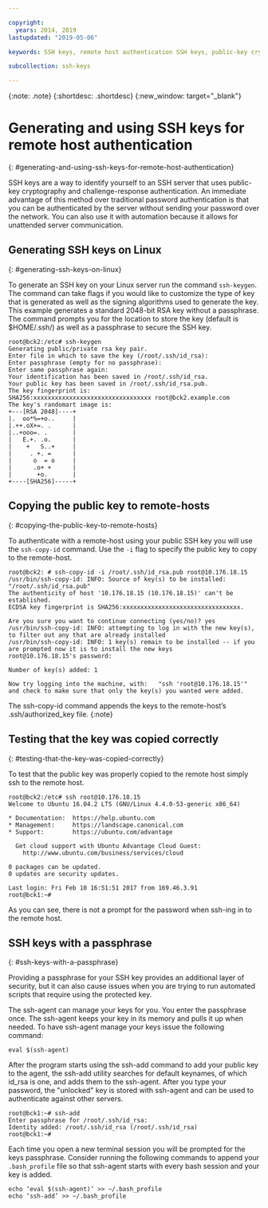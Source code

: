 ```yaml
---

copyright:
  years: 2014, 2019
lastupdated: "2019-05-06"

keywords: SSH keys, remote host authentication SSH keys, public-key cryptography

subcollection: ssh-keys

---
```


{:note: .note}
{:shortdesc: .shortdesc}
{:new_window: target="_blank"}

# Generating and using SSH keys for remote host authentication
{: #generating-and-using-ssh-keys-for-remote-host-authentication}

SSH keys are a way to identify yourself to an SSH server that uses public-key cryptography and challenge-response authentication. An immediate advantage of this method over traditional password authentication is that you can be authenticated by the server without sending your password over the network. You can also use it with automation because it allows for unattended server communication.

## Generating SSH keys on Linux
{: #generating-ssh-keys-on-linux}

To generate an SSH key on your Linux server run the command `ssh-keygen`. The command can take flags if you would like to customize the type of key that is generated as well as the signing algorithms used to generate the key. This example generates a standard 2048-bit RSA key without a passphrase. The command prompts you for the location to store the key (default is $HOME/.ssh/) as well as a passphrase to secure the SSH key.

    root@bck2:/etc# ssh-keygen
    Generating public/private rsa key pair.
    Enter file in which to save the key (/root/.ssh/id_rsa):
    Enter passphrase (empty for no passphrase):
    Enter same passphrase again:
    Your identification has been saved in /root/.ssh/id_rsa.
    Your public key has been saved in /root/.ssh/id_rsa.pub.
    The key fingerprint is:
    SHA256:xxxxxxxxxxxxxxxxxxxxxxxxxxxxxxxxx root@bck2.example.com
    The key's randomart image is:
    +---[RSA 2048]----+
    |.  oo*%=+o..     |
    |.++.oX+=. .      |
    |..+ooo=. .       |
    |   E.+. .o.      |
    |    +   S..+     |
    |     . +. =      |
    |      o  = o     |
    |      .o+ +      |
    |       +o.       |
    +----[SHA256]-----+

## Copying the public key to remote-hosts
{: #copying-the-public-key-to-remote-hosts}

To authenticate with a remote-host using your public SSH key you will use the `ssh-copy-id` command. Use the `-i` flag to specify the public key to copy to the remote-host.

    root@bck2: # ssh-copy-id -i /root/.ssh/id_rsa.pub root@10.176.18.15
    /usr/bin/ssh-copy-id: INFO: Source of key(s) to be installed: "/root/.ssh/id_rsa.pub"
    The authenticity of host '10.176.18.15 (10.176.18.15)' can't be established.
    ECDSA key fingerprint is SHA256:xxxxxxxxxxxxxxxxxxxxxxxxxxxxxxxxx.

    Are you sure you want to continue connecting (yes/no)? yes
    /usr/bin/ssh-copy-id: INFO: attempting to log in with the new key(s), to filter out any that are already installed
    /usr/bin/ssh-copy-id: INFO: 1 key(s) remain to be installed -- if you are prompted now it is to install the new keys
    root@10.176.18.15's password:

    Number of key(s) added: 1

    Now try logging into the machine, with:   "ssh 'root@10.176.18.15'"
    and check to make sure that only the key(s) you wanted were added.

The ssh-copy-id command appends the keys to the remote-host’s .ssh/authorized_key file.
{:note}

## Testing that the key was copied correctly
{: #testing-that-the-key-was-copied-correctly}

To test that the public key was properly copied to the remote host simply ssh to the remote host.

    root@bck2:/etc# ssh root@10.176.18.15
    Welcome to Ubuntu 16.04.2 LTS (GNU/Linux 4.4.0-53-generic x86_64)

    * Documentation:  https://help.ubuntu.com
    * Management:     https://landscape.canonical.com
    * Support:        https://ubuntu.com/advantage

      Get cloud support with Ubuntu Advantage Cloud Guest:
        http://www.ubuntu.com/business/services/cloud

    0 packages can be updated.
    0 updates are security updates.

    Last login: Fri Feb 10 16:51:51 2017 from 169.46.3.91
    root@bck1:~#

As you can see, there is not a prompt for the password when ssh-ing in to the remote host.

## SSH keys with a passphrase
{: #ssh-keys-with-a-passphrase}

Providing a passphrase for your SSH key provides an additional layer of security, but it can also cause issues when you are trying to run automated scripts that require using the protected key.

The ssh-agent can manage your keys for you. You enter the passphrase once. The ssh-agent keeps your key in its memory and pulls it up when needed. To have ssh-agent manage your keys issue the following command:

    eval $(ssh-agent)

After the program starts using the ssh-add command to add your public key to the agent, the ssh-add utility searches for default keynames, of which id_rsa is one, and adds them to the ssh-agent. After you type your password, the "unlocked" key is stored with ssh-agent and can be used to authenticate against other servers.

    root@bck1:~# ssh-add
    Enter passphrase for /root/.ssh/id_rsa:
    Identity added: /root/.ssh/id_rsa (/root/.ssh/id_rsa)
    root@bck1:~#

Each time you open a new terminal session you will be prompted for the keys passphrase. Consider running the following commands to append your `.bash_profile` file so that ssh-agent starts with every bash session and your key is added.

    echo ‘eval $(ssh-agent)’ >> ~/.bash_profile
    echo ‘ssh-add’ >> ~/.bash_profile
